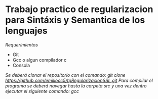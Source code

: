 # Trabajo practico de regularizacion para Sintáxis y Semantica de los lenguajes

*Requerimientos*
* Git
* Gcc o algun compilador c
* Consola


*Se deberá clonar el repositorio con el comando: git clone https://github.com/emiliocc5/tpRegularizacionSSL.git*
*Para compilar el programa se deberá navegar hasta la carpeta src y una vez dentro ejecutar el siguiente comando: gcc*